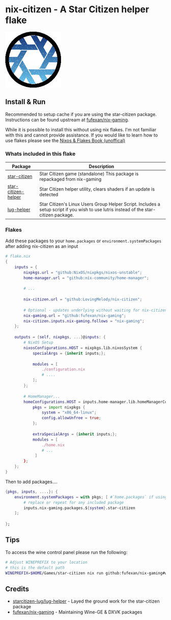 # nix-citizen - A Star Citizen helper flake

![Helper Flake Logo](logo.png)

## Install & Run

Recommended to setup cache if you are using the star-citizen package. Instructions can be found upstream at [fufexan/nix-gaming](https://github.com/fufexan/nix-gaming#install--run).

While it is possible to install this without using nix flakes. I'm not familiar with this and cannot provide assistance.
If you would like to learn how to use flakes please see the [Nixos & Flakes Book (unoffical)](https://nixos-and-flakes.thiscute.world/)

### Whats included in this flake

Package                                                                             | Description
------------------------------------------------------------------------------------| -----------
[star-citizen](https://github.com/fufexan/nix-gaming/tree/master/pkgs/star-citizen) | Star Citizen game (standalone) This package is repackaged from nix-gaming
[star-citizen-helper](./pkgs/star-citizen-helper)                                   | Star Citizen helper utility, clears shaders if an update is detected
[lug-helper](./pkgs/lug-helper)                                                     | Star Citizen's Linux Users Group Helper Script. Includes a setup script if you wish to use lutris instead of the star-citizen package.

### Flakes

Add these packages to your `home.packages` or `environment.systemPackages` after adding nix-citizen as an input

```nix
# flake.nix
{
    inputs = {
        nixpkgs.url = "github:NixOS/nixpkgs/nixos-unstable";
        home-manager.url = "github:nix-community/home-manager";

        # ...

        nix-citizen.url = "github:LovingMelody/nix-citizen";

        # Optional - updates underlying without waiting for nix-citizen to update
        nix-gaming.url = "github:fufexan/nix-gaming";
        nix-citizen.inputs.nix-gaming.follows = "nix-gaming";
    };

    outputs = {self, nixpkgs, ...}@inputs: {
        # NixOS Setup
        nixosConfigurations.HOST = nixpkgs.lib.nixosSystem {
            specialArgs = {inherit inputs;};

            modules = [
                ./configuration.nix
                # ....
            ];
        };

        # HomeManager...
        homeConfigurations.HOST = inputs.home-manager.lib.homeManagerConfiguration {
            pkgs = import nixpkgs {
                system = "x86_64-linux";
                config.allowUnfree = true;
            };

            extraSpecialArgs = {inherit inputs;};
            modules = [
                ./home.nix
                # ...
             ]
        };
    };
}
```

Then to add packages....

```nix
{pkgs, inputs, ....}: {
    environment.systemPackages = with pkgs; [ #`home.packages` if using home manager
        # replace or repeat for any included package
        inputs.nix-gaming.packages.${system}.star-citizen
    ];

};
```

## Tips

To access the wine control panel please run the following:

```bash
# Adjust WINEPREFIX to your location
# this is the default path
WINEPREFIX=$HOME/Games/star-citizen nix run github:fufexan/nix-gaming#wine-ge -- control
```

## Credits

- [starcitizen-lug/lug-helper](https://github.com/starcitizen-lug/lug-helper) - Layed the ground work for the star-citizen package
- [fufexan/nix-gaming](https://github.com/fufexan/nix-gaming) - Maintaining Wine-GE & DXVK packages
